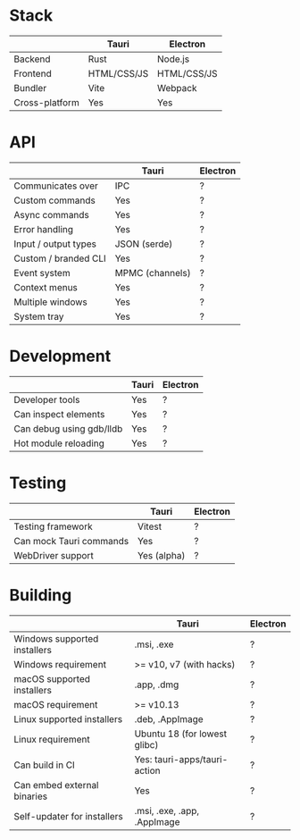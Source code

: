 # Stack

|                | Tauri       | Electron    |
| -------------- | ----------- | ----------- |
| Backend        | Rust        | Node.js     |
| Frontend       | HTML/CSS/JS | HTML/CSS/JS |
| Bundler        | Vite        | Webpack     |
| Cross-platform | Yes         | Yes         |

# API

|                      | Tauri           | Electron |
| -------------------- | --------------- | -------- |
| Communicates over    | IPC             | ?        |
| Custom commands      | Yes             | ?        |
| Async commands       | Yes             | ?        |
| Error handling       | Yes             | ?        |
| Input / output types | JSON (serde)    | ?        |
| Custom / branded CLI | Yes             | ?        |
| Event system         | MPMC (channels) | ?        |
| Context menus        | Yes             | ?        |
| Multiple windows     | Yes             | ?        |
| System tray          | Yes             | ?        |

# Development

|                          | Tauri | Electron |
| ------------------------ | ----- | -------- |
| Developer tools          | Yes   | ?        |
| Can inspect elements     | Yes   | ?        |
| Can debug using gdb/lldb | Yes   | ?        |
| Hot module reloading     | Yes   | ?        |

# Testing

|                         | Tauri       | Electron |
| ----------------------- | ----------- | -------- |
| Testing framework       | Vitest      | ?        |
| Can mock Tauri commands | Yes         | ?        |
| WebDriver support       | Yes (alpha) | ?        |

# Building

|                              | Tauri                        | Electron |
| ---------------------------- | ---------------------------- | -------- |
| Windows supported installers | .msi, .exe                   | ?        |
| Windows requirement          | >= v10, v7 (with hacks)      | ?        |
| macOS supported installers   | .app, .dmg                   | ?        |
| macOS requirement            | >= v10.13                    | ?        |
| Linux supported installers   | .deb, .AppImage              | ?        |
| Linux requirement            | Ubuntu 18 (for lowest glibc) | ?        |
| Can build in CI              | Yes: tauri-apps/tauri-action | ?        |
| Can embed external binaries  | Yes                          | ?        |
| Self-updater for installers  | .msi, .exe, .app, .AppImage  | ?        |
